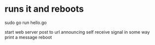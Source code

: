 # runs it and reboots
sudo go run hello.go


start web server
post to url announcing self
receive signal in some way
print a message
reboot
